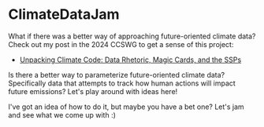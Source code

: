 # ClimateDataJam
What if there was a better way of approaching future-oriented climate data? Check out my post in the 2024 CCSWG to get a sense of this project:

- [Unpacking Climate Code: Data Rhetoric, Magic Cards, and the SSPs](https://wg.criticalcodestudies.com/index.php?p=/discussion/177/code-critique-unpacking-climate-code-data-rhetoric-magic-cards-and-the-ssps)

Is there a better way to parameterize future-oriented climate data? Specifically data that attempts to track how human actions will impact future emissions? Let's play around with ideas here! 

I've got an idea of how to do it, but maybe you have a bet one? Let's jam and see what we come up with :)
